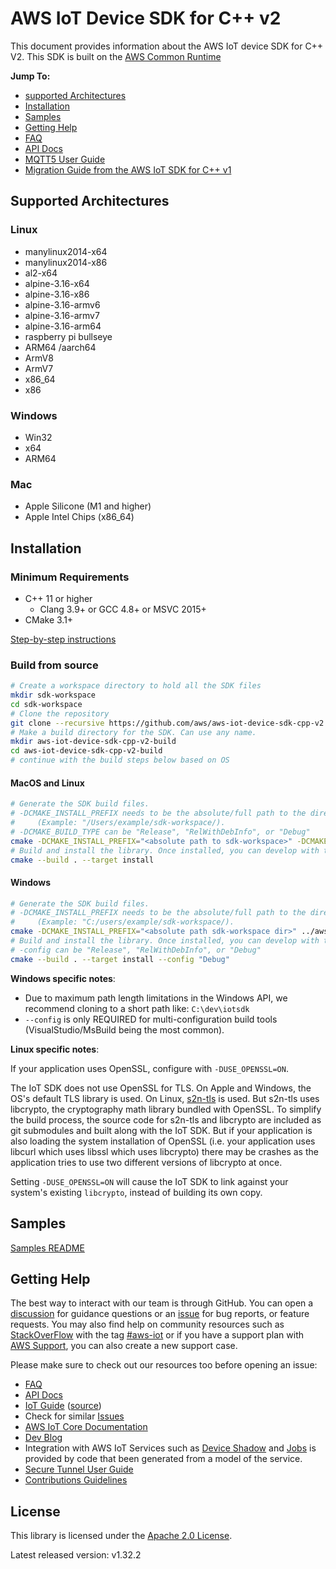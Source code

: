# AWS IoT Device SDK for C++ v2

This document provides information about the AWS IoT device SDK for C++ V2. This SDK is built on the [AWS Common Runtime](https://docs.aws.amazon.com/sdkref/latest/guide/common-runtime.html)

__Jump To:__

* [supported Architectures](#supported-architectures)
* [Installation](#installation)
* [Samples](./samples)
* [Getting Help](#getting-help)
* [FAQ](./documents/FAQ.md)
* [API Docs](https://aws.github.io/aws-iot-device-sdk-cpp-v2/)
* [MQTT5 User Guide](./documents/MQTT5_Userguide.md)
* [Migration Guide from the AWS IoT SDK for C++ v1](./documents/MIGRATION_GUIDE.md)

## Supported Architectures

### Linux
- manylinux2014-x64
- manylinux2014-x86
- al2-x64
- alpine-3.16-x64
- alpine-3.16-x86
- alpine-3.16-armv6
- alpine-3.16-armv7
- alpine-3.16-arm64
- raspberry pi bullseye
- ARM64 /aarch64
- ArmV8
- ArmV7
- x86\_64
- x86
### Windows
- Win32
- x64
- ARM64
### Mac
- Apple Silicone (M1 and higher)
- Apple Intel Chips (x86\_64)

## Installation

### Minimum Requirements
* C++ 11 or higher
    * Clang 3.9+ or GCC 4.8+ or MSVC 2015+
* CMake 3.1+

[Step-by-step instructions](./documents/PREREQUISITES.md)


### Build from source

``` sh
# Create a workspace directory to hold all the SDK files
mkdir sdk-workspace
cd sdk-workspace
# Clone the repository
git clone --recursive https://github.com/aws/aws-iot-device-sdk-cpp-v2.git
# Make a build directory for the SDK. Can use any name.
mkdir aws-iot-device-sdk-cpp-v2-build
cd aws-iot-device-sdk-cpp-v2-build
# continue with the build steps below based on OS
```

#### MacOS and Linux
```sh
# Generate the SDK build files.
# -DCMAKE_INSTALL_PREFIX needs to be the absolute/full path to the directory.
#     (Example: "/Users/example/sdk-workspace/).
# -DCMAKE_BUILD_TYPE can be "Release", "RelWithDebInfo", or "Debug"
cmake -DCMAKE_INSTALL_PREFIX="<absolute path to sdk-workspace>" -DCMAKE_BUILD_TYPE="Debug" ../aws-iot-device-sdk-cpp-v2
# Build and install the library. Once installed, you can develop with the SDK and run the samples
cmake --build . --target install
```

#### Windows
``` sh
# Generate the SDK build files.
# -DCMAKE_INSTALL_PREFIX needs to be the absolute/full path to the directory.
#     (Example: "C:/users/example/sdk-workspace/).
cmake -DCMAKE_INSTALL_PREFIX="<absolute path sdk-workspace dir>" ../aws-iot-device-sdk-cpp-v2
# Build and install the library. Once installed, you can develop with the SDK and run the samples
# -config can be "Release", "RelWithDebInfo", or "Debug"
cmake --build . --target install --config "Debug"
```

**Windows specific notes**:
* Due to maximum path length limitations in the Windows API, we recommend cloning to a short path like: `C:\dev\iotsdk`
* `--config` is only REQUIRED for multi-configuration build tools (VisualStudio/MsBuild being the most common).

**Linux specific notes**:

If your application uses OpenSSL, configure with `-DUSE_OPENSSL=ON`.

The IoT SDK does not use OpenSSL for TLS.
On Apple and Windows, the OS's default TLS library is used.
On Linux, [s2n-tls](https://github.com/aws/s2n-tls) is used.
But s2n-tls uses libcrypto, the cryptography math library bundled with OpenSSL.
To simplify the build process, the source code for s2n-tls and libcrypto are
included as git submodules and built along with the IoT SDK.
But if your application is also loading the system installation of OpenSSL
(i.e. your application uses libcurl which uses libssl which uses libcrypto)
there may be crashes as the application tries to use two different versions of libcrypto at once.

Setting `-DUSE_OPENSSL=ON` will cause the IoT SDK to link against your system's
existing `libcrypto`, instead of building its own copy.

## Samples

[Samples README](./samples)

## Getting Help

The best way to interact with our team is through GitHub. You can open a [discussion](https://github.com/aws/aws-iot-device-sdk-cpp-v2/discussions) for guidance questions or an [issue](https://github.com/aws/aws-iot-device-sdk-cpp-v2/issues/new/choose) for bug reports, or feature requests. You may also find help on community resources such as [StackOverFlow](https://stackoverflow.com/questions/tagged/aws-iot) with the tag [#aws-iot](https://stackoverflow.com/questions/tagged/aws-iot) or if you have a support plan with [AWS Support](https://aws.amazon.com/premiumsupport/), you can also create a new support case.

Please make sure to check out our resources too before opening an issue:

* [FAQ](./documents/FAQ.md)
* [API Docs](https://aws.github.io/aws-iot-device-sdk-cpp-v2/)
* [IoT Guide](https://docs.aws.amazon.com/iot/latest/developerguide/what-is-aws-iot.html) ([source](https://github.com/awsdocs/aws-iot-docs))
* Check for similar [Issues](https://github.com/aws/aws-iot-device-sdk-cpp-v2/issues)
* [AWS IoT Core Documentation](https://docs.aws.amazon.com/iot/)
* [Dev Blog](https://aws.amazon.com/blogs/?awsf.blog-master-iot=category-internet-of-things%23amazon-freertos%7Ccategory-internet-of-things%23aws-greengrass%7Ccategory-internet-of-things%23aws-iot-analytics%7Ccategory-internet-of-things%23aws-iot-button%7Ccategory-internet-of-things%23aws-iot-device-defender%7Ccategory-internet-of-things%23aws-iot-device-management%7Ccategory-internet-of-things%23aws-iot-platform)
* Integration with AWS IoT Services such as
[Device Shadow](https://docs.aws.amazon.com/iot/latest/developerguide/iot-device-shadows.html)
and [Jobs](https://docs.aws.amazon.com/iot/latest/developerguide/iot-jobs.html)
is provided by code that been generated from a model of the service.
* [Secure Tunnel User Guide](./documents/Secure_Tunnel_Userguide.md)
* [Contributions Guidelines](./documents/CONTRIBUTING.md)

## License

This library is licensed under the [Apache 2.0 License](./documents/LICENSE).

Latest released version: v1.32.2
